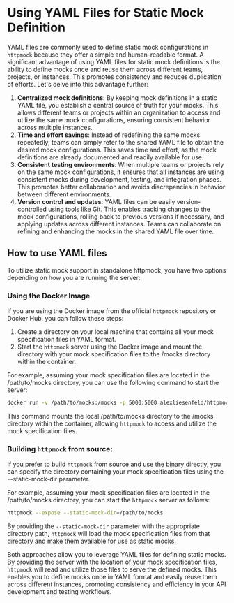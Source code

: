 # Using YAML Files for Static Mock Definition
YAML files are commonly used to define static mock configurations in `httpmock` because they offer a simple and 
human-readable format. A significant advantage of using YAML files for static mock definitions is the ability to 
define mocks once and reuse them across different teams, projects, or instances. This promotes consistency 
and reduces duplication of efforts. Let's delve into this advantage further:

1. **Centralized mock definitions**: By keeping mock definitions in a static YAML file, you establish a central source of truth for your mocks. This allows different teams or projects within an organization to access and utilize the same mock configurations, ensuring consistent behavior across multiple instances.
2. **Time and effort savings**: Instead of redefining the same mocks repeatedly, teams can simply refer to the shared YAML file to obtain the desired mock configurations. This saves time and effort, as the mock definitions are already documented and readily available for use.
3. **Consistent testing environments**: When multiple teams or projects rely on the same mock configurations, it ensures that all instances are using consistent mocks during development, testing, and integration phases. This promotes better collaboration and avoids discrepancies in behavior between different environments.
4. **Version control and updates**: YAML files can be easily version-controlled using tools like Git. This enables tracking changes to the mock configurations, rolling back to previous versions if necessary, and applying updates across different instances. Teams can collaborate on refining and enhancing the mocks in the shared YAML file over time.

## How to use YAML files
To utilize static mock support in standalone httpmock, you have two options depending on how you are running the server:

### Using the Docker Image
If you are using the Docker image from the official `httpmock` repository or Docker Hub, you can follow these steps:

1. Create a directory on your local machine that contains all your mock specification files in YAML format.
2. Start the `httpmock` server using the Docker image and mount the directory with your mock specification files to the /mocks directory within the container.

For example, assuming your mock specification files are located in the /path/to/mocks directory, you can use the following command to start the server:

```bash
docker run -v /path/to/mocks:/mocks -p 5000:5000 alexliesenfeld/httpmock
```

This command mounts the local /path/to/mocks directory to the /mocks directory within the container, allowing `httpmock` to access and utilize the mock specification files.

### Building `httpmock` from source:

If you prefer to build `httpmock` from source and use the binary directly, you can specify the directory containing your mock specification files using the --static-mock-dir parameter.

For example, assuming your mock specification files are located in the /path/to/mocks directory, you can start the `httpmock` server as follows:

```bash
httpmock --expose --static-mock-dir=/path/to/mocks
```

By providing the `--static-mock-dir` parameter with the appropriate directory path, `httpmock` will load the mock specification files from that directory and make them available for use as static mocks.

Both approaches allow you to leverage YAML files for defining static mocks. By providing the server with the location of your mock specification files, `httpmock` will read and utilize those files to serve the defined mocks. This enables you to define mocks once in YAML format and easily reuse them across different instances, promoting consistency and efficiency in your API development and testing workflows.